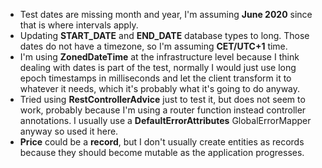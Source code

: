 - Test dates are missing month and year, I'm assuming **June 2020** since that is where intervals apply.
- Updating **START_DATE** and **END_DATE** database types to long. Those dates do not have a timezone, so I'm assuming **CET/UTC+1** time.
- I'm using **ZonedDateTime** at the infrastructure level because I think dealing with dates is part of the test, normally I would just use long epoch timestamps in milliseconds and let the client transform it to whatever it needs, which it's probably what it's going to do anyway.
- Tried using **RestControllerAdvice** just to test it, but does not seem to work, probably because I'm using a router function instead controller annotations. I usually use a **DefaultErrorAttributes** GlobalErrorMapper anyway so used it here.
- **Price** could be a **record**, but I don't usually create entities as records because they should become mutable as the application progresses.